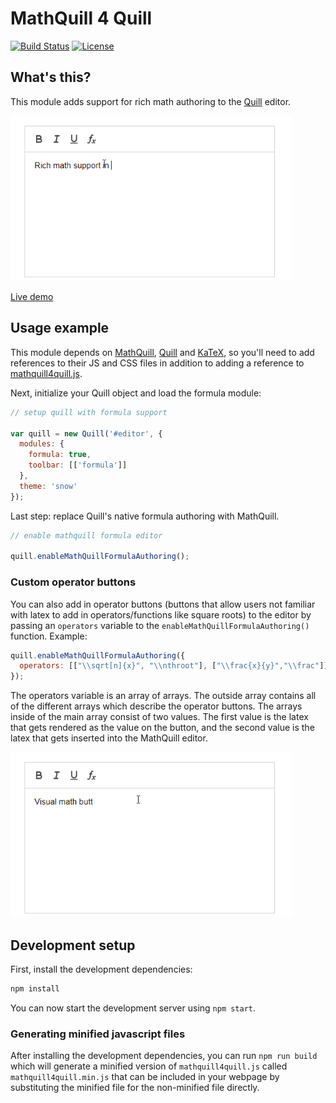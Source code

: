 # MathQuill 4 Quill

[![Build Status](https://clewolff.visualstudio.com/mathquill4quill/_apis/build/status/c-w.mathquill4quill?branchName=master)](https://clewolff.visualstudio.com/mathquill4quill/_build/latest?definitionId=5&branchName=master)
[![License](https://img.shields.io/badge/License-Apache_2.0-blue.svg)](https://github.com/c-w/mathquill4quill/blob/master/LICENSE.txt)

## What's this?

This module adds support for rich math authoring to the [Quill](http://quilljs.com/) editor.

<img src="./demos/demo.gif" width="450" alt="Basic demo of mathquill4quill">

[Live demo](https://c-w.github.io/mathquill4quill/)

## Usage example

This module depends on [MathQuill](http://docs.mathquill.com/en/latest/Getting_Started/), [Quill](https://quilljs.com/docs/quickstart/) and [KaTeX](https://github.com/Khan/KaTeX#usage), so you'll need to add references to their JS and CSS files in addition to adding a reference to [mathquill4quill.js](https://github.com/c-w/mathquill4quill/blob/master/mathquill4quill.js).

Next, initialize your Quill object and load the formula module:

```javascript
// setup quill with formula support

var quill = new Quill('#editor', {
  modules: {
    formula: true,
    toolbar: [['formula']]
  },
  theme: 'snow'
});
```

Last step: replace Quill's native formula authoring with MathQuill.

```javascript
// enable mathquill formula editor

quill.enableMathQuillFormulaAuthoring();
```

### Custom operator buttons

You can also add in operator buttons (buttons that allow users not familiar with latex to add in operators/functions like square roots) to the editor by passing an `operators` variable to the `enableMathQuillFormulaAuthoring()` function. Example:

```javascript
quill.enableMathQuillFormulaAuthoring({
  operators: [["\\sqrt[n]{x}", "\\nthroot"], ["\\frac{x}{y}","\\frac"]]
});
```

The operators variable is an array of arrays. The outside array contains all of the different arrays which describe the operator buttons. The arrays inside of the main array consist of two values. The first value is the latex that gets rendered as the value on the button, and the second value is the latex that gets inserted into the MathQuill editor.

<img src="./demos/demo-custom-operator-buttons.gif" width="450" alt="Demo of mathquill4quill with custom operator buttons">

## Development setup

First, install the development dependencies:

```bash
npm install
```

You can now start the development server using `npm start`.

### Generating minified javascript files

After installing the development dependencies, you can run `npm run build` which will generate a minified version of `mathquill4quill.js` called `mathquill4quill.min.js` that can be included in your webpage by substituting the minified file for the non-minified file directly.
